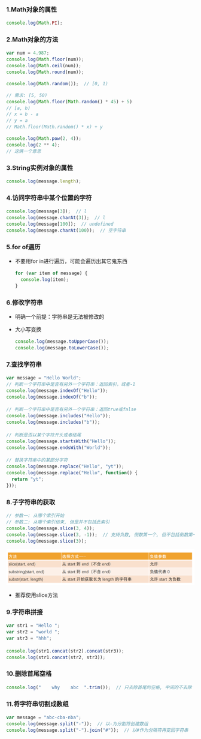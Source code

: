 ### 1.Math对象的属性

```js
console.log(Math.PI);
```

### 2.Math对象的方法

```js
var num = 4.987;
console.log(Math.floor(num));
console.log(Math.ceil(num));
console.log(Math.round(num));
```

```js
console.log(Math.random());  // [0, 1)
```

```js
// 需求: [5, 50)
console.log(Math.floor(Math.random() * 45) + 5)
// [a, b)
// x = b - a
// y = a
// Math.floor(Math.random() * x) + y
```

```js
console.log(Math.pow(2, 4));
console.log(2 ** 4);
// 这俩一个意思
```

### 3.String实例对象的属性

```js
console.log(message.length);
```

### 4.访问字符串中某个位置的字符

```js
console.log(message[3]);  // l
console.log(message.charAt(3));  // l
console.log(message[100]);  // undefined
console.log(message.charAt(100));  // 空字符串
```

### 5.for of遍历

- 不要用for in进行遍历，可能会遍历出其它鬼东西

  ```js
  for (var item of message) {
    console.log(item);
  }
  ```

### 6.修改字符串

- 明确一个前提：字符串是无法被修改的

- 大小写变换

  ```js
  console.log(message.toUpperCase());
  console.log(message.toLowerCase());
  ```

### 7.查找字符串

```js
var message = "Hello World";
// 判断一个字符串中是否有另外一个字符串：返回索引，或者-1
console.log(message.indexOf("Hello"));
console.log(message.indexOf("b"));

// 判断一个字符串中是否有另外一个字符串：返回true或false
console.log(message.includes("Hello"));
console.log(message.includes("b"));

// 判断是否以某个字符开头或者结尾
console.log(message.startsWith("Hello"));
console.log(message.endsWith("World"));

// 替换字符串中的某部分字符
console.log(message.replace("Hello", "yt"));
console.log(message.replace("Hello", function() {
  return "yt";
}));
```

### 8.子字符串的获取

```js
// 参数一: 从哪个索引开始
// 参数二: 从哪个索引结束, 但是并不包括此索引
console.log(message.slice(3, 4));
console.log(message.slice(3, -1));  // 支持负数, 倒数第一个, 但不包括倒数第一个
console.log(message.slice(3));
```

![image-20220516140748081](images/image-20220516140748081.png)

- 推荐使用slice方法

### 9.字符串拼接

```js
var str1 = "Hello ";
var str2 = "world ";
var str3 = "hhh";

console.log(str1.concat(str2).concat(str3));
console.log(str1.concat(str2, str3));
```

### 10.删除首尾空格

```js
console.log("    why    abc  ".trim());  // 只去除首尾的空格, 中间的不去除
```

### 11.将字符串切割成数组

```js
var message = "abc-cba-nba";
console.log(message.split("-"));  // 以-为分割符创建数组
console.log(message.split("-").join("#"));  // 以#作为分隔符再变回字符串
```

